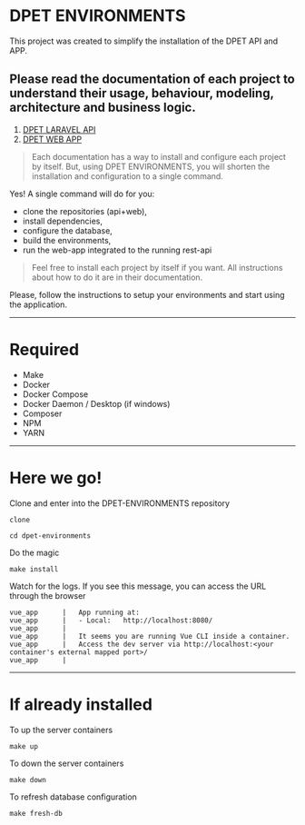 # DPET ENVIRONMENTS

This project was created to simplify the installation of the DPET API and APP.

## Please read the documentation of each project to understand their usage, behaviour, modeling, architecture and business logic.

1. [DPET LARAVEL API](https://github.com/marinapelosi/dpet-laravel-api)
2. [DPET WEB APP](https://github.com/marinapelosi/dpet-web-app)

> Each documentation has a way to install and configure each project by itself.
> But, using DPET ENVIRONMENTS, you will shorten the installation and configuration to a single command.

Yes! A single command will do for you:

 - clone the repositories (api+web), 
 - install dependencies, 
 - configure the database, 
 - build the environments,
 - run the web-app integrated to the running rest-api

> Feel free to install each project by itself if you want. All instructions about how to do it are in their documentation.

Please, follow the instructions to setup your environments and start using the application.

-----

# Required 

- Make
- Docker
- Docker Compose
- Docker Daemon / Desktop (if windows)
- Composer
- NPM
- YARN

-----
# Here we go!

Clone and enter into the DPET-ENVIRONMENTS repository
```
clone
```

```
cd dpet-environments
```

Do the magic
```
make install
```

Watch for the logs. If you see this message, you can access the URL through the browser

```
vue_app      |   App running at:
vue_app      |   - Local:   http://localhost:8080/
vue_app      |
vue_app      |   It seems you are running Vue CLI inside a container.
vue_app      |   Access the dev server via http://localhost:<your container's external mapped port>/
vue_app      |
```

-----

# If already installed

To up the server containers

```
make up
```

To down the server containers
```
make down
```

To refresh database configuration
```
make fresh-db
```